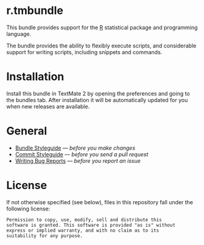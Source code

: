 # r.tmbundle

This bundle provides support for the [R](http://www.r-project.org) statistical package and programming language. 

The bundle provides the ability to flexibly execute scripts, and considerable support for writing scripts, including snippets and commands.

# Installation

Install this bundle in TextMate 2 by opening the preferences and going to the bundles tab. After installation it will be automatically updated for you when new releases are available.

# General

* [Bundle Styleguide](http://kb.textmate.org/bundle_styleguide) — _before you make changes_
* [Commit Styleguide](http://kb.textmate.org/commit_styleguide) — _before you send a pull request_
* [Writing Bug Reports](http://kb.textmate.org/writing_bug_reports) — _before you report an issue_

# License

If not otherwise specified (see below), files in this repository fall under the following license:

	Permission to copy, use, modify, sell and distribute this
	software is granted. This software is provided "as is" without
	express or implied warranty, and with no claim as to its
	suitability for any purpose.
